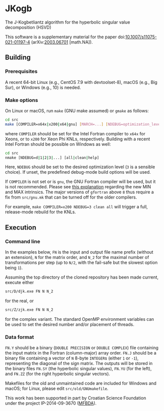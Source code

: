 # JKogb
The J-Kogbetliantz algorithm for the hyperbolic singular value decomposition (HSVD)

This software is a supplementary material for the paper
doi:[10.1007/s11075-021-01197-4](https://doi.org/10.1007/s11075-021-01197-4 "A Kogbetliantz-type algorithm for the hyperbolic SVD")
(arXiv:[2003.06701](https://arxiv.org/abs/2003.06701 "A Kogbetliantz-type algorithm for the hyperbolic SVD") \[math.NA\]).

## Building

### Prerequisites

A recent 64-bit Linux (e.g., CentOS 7.9 with devtoolset-8), macOS (e.g., Big Sur), or Windows (e.g., 10) is needed.

### Make options

On Linux or macOS, run ``make`` (GNU make assumed) or ``gmake`` as follows:
```bash
cd src
make [COMPILER=x64x|x200|x64|gnu] [MARCH=...] [NDEBUG=optimization_level] [ANIMATE=ppe] [all|clean|help]
```
where ``COMPILER`` should be set for the Intel Fortran compiler to ``x64x`` for Xeons, or to ``x200`` for Xeon Phi KNLs, respectively.
Building with a recent Intel Fortran should be possible on Windows as well:
```bash
cd src
nmake [NDEBUG=d|1|2|3|...] [all|clean|help]
```

Here, ``NDEBUG`` should be set to the desired optimization level (``3`` is a sensible choice).
If unset, the predefined debug-mode build options will be used.

If ``COMPILER`` is not set or is ``gnu``, the GNU Fortran compiler will be used, but it is not recommended.
Please see [this explanation](https://gcc.gnu.org/gcc-9/changes.html) regarding the new MIN and MAX intrinsics.
The major versions of ``gfortran`` above ``8`` thus require a fix from ``src/gnu.mk`` that can be turned off for the older compilers.

For example, ``make COMPILER=x200 NDEBUG=3 clean all`` will trigger a full, release-mode rebuild for the KNLs.

## Execution

### Command line

In the examples below, ``FN`` is the input and output file name prefix (without an extension), ``N`` for the matrix order, and ``N_2`` for the maximal number of transformations per step (up to ``N/2``, with the fail-safe but the slowest option being ``1``).

Assuming the top directory of the cloned repository has been made current, execute either
```bash
src/D/djk.exe FN N N_2
```
for the real, or
```bash
src/Z/zjk.exe FN N N_2
```
for the complex variant.
The standard OpenMP environment variables can be used to set the desired number and/or placement of threads.

### Data format

``FN.Y`` should be a binary (``DOUBLE PRECISION`` or ``DOUBLE COMPLEX``) file containing the input matrix in the Fortran (column-major) array order.
``FN.J`` should be a binary file containing a vector of ``N`` 8-byte ``INTEGER``s (either `1` or `-1`), representing the diagonal of the sign matrix.
The outputs will be stored in the binary files ``FN.SY`` (the hyperbolic singular values), ``FN.YU`` (for the left), and ``FN.ZZ`` (for the right hyperbolic singular vectors).

Makefiles for the old and unmaintained code are included for Windows and macOS; for Linux, please edit `src/old/GNUmakefile`.

This work has been supported in part by Croatian Science Foundation under the project IP-2014-09-3670 ([MFBDA](https://web.math.pmf.unizg.hr/mfbda/)).
